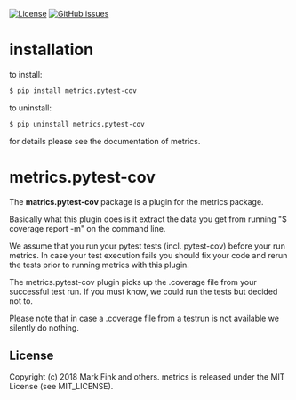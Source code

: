 [![License](http://img.shields.io/badge/license-MIT-yellowgreen.svg)](MIT_LICENSE)
[![GitHub issues](https://img.shields.io/github/issues/markfink/metrics.gitinfo.svg?maxAge=2592000)](https://github.com/markfink/metrics.gitinfo/issues)


# installation

to install:

``` bash
$ pip install metrics.pytest-cov
```

to uninstall:

``` bash
$ pip uninstall metrics.pytest-cov
```

for details please see the documentation of metrics.


# metrics.pytest-cov

The **matrics.pytest-cov** package is a plugin for the metrics package. 

Basically what this plugin does is it extract the data you get from running 
"$ coverage report -m" on the command line.

We assume that you run your pytest tests (incl. pytest-cov) before your run
metrics. In case your test execution fails you should fix your code and rerun the
tests prior to running metrics with this plugin.

The metrics.pytest-cov plugin picks up the .coverage file from your successful test run. 
If you must know, we could run the tests but decided not to.

Please note that in case a .coverage file from a testrun is not available we silently do nothing.


## License

Copyright (c) 2018 Mark Fink and others.
metrics is released under the MIT License (see MIT_LICENSE).
